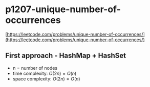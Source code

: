 # p1207-unique-number-of-occurrences
[https://leetcode.com/problems/unique-number-of-occurrences/](https://leetcode.com/problems/unique-number-of-occurrences/)

## First approach - HashMap + HashSet

- n = number of nodes
- time complexity: $O(2n) = O(n)$
- space complexity: $O(2n) = O(n)$
